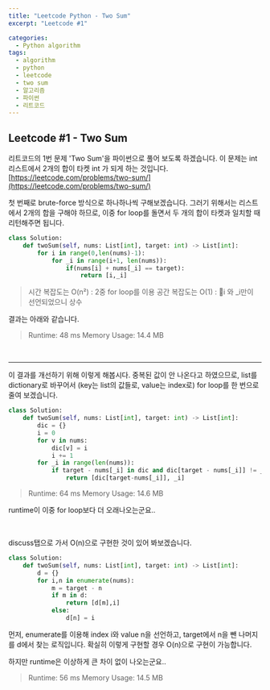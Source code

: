 ```yaml
---
title: "Leetcode Python - Two Sum"
excerpt: "Leetcode #1"

categories:
  - Python algorithm
tags:
  - algorithm
  - python
  - leetcode
  - two sum
  - 알고리즘
  - 파이썬
  - 리트코드
---
```


## Leetcode #1 - Two Sum
리트코드의 1번 문제 'Two Sum'을 파이썬으로 풀어 보도록 하겠습니다. 
이 문제는 int 리스트에서 2개의 합이 타켓 int 가 되게 하는 것입니다.
[https://leetcode.com/problems/two-sum/](https://leetcode.com/problems/two-sum/)


첫 번째로 brute-force 방식으로 하나하나씩 구해보겠습니다.
그러기 위해서는 리스트에서 2개의 합을 구해야 하므로, 이중 for loop를 돌면서 두 개의 합이 타켓과 일치할 때 리턴해주면 됩니다.

```python
class Solution:
    def twoSum(self, nums: List[int], target: int) -> List[int]:
        for i in range(0,len(nums)-1):
            for _i in range(i+1, len(nums)):
                if(nums[i] + nums[_i] == target):
                    return [i,_i]
```

> 시간 복잡도는 O(n²) : 2중 for loop를 이용
> 공간 복잡도는 O(1)  : i 와 _i만이 선언되었으니 상수

결과는 아래와 같습니다.
> Runtime: 48 ms
> Memory Usage: 14.4 MB

<br>

---
이 결과를 개선하기 위해 이렇게 해봅시다.
중복된 값이 안 나온다고 하였으므로, list를 dictionary로 바꾸어서 (key는 list의 값들로, value는 index로) for loop를 한 번으로 줄여 보겠습니다.
```python
class Solution:
    def twoSum(self, nums: List[int], target: int) -> List[int]:
        dic = {}
        i = 0
        for v in nums:
            dic[v] = i
            i += 1
        for _i in range(len(nums)):
            if target - nums[_i] in dic and dic[target - nums[_i]] != _i:
                return [dic[target-nums[_i]], _i]
```

> Runtime: 64 ms
> Memory Usage: 14.6 MB

runtime이 이중 for loop보다 더 오래나오는군요..

<br>

discuss탭으로 가서 O(n)으로 구현한 것이 있어 봐보겠습니다.
```python
class Solution:
    def twoSum(self, nums: List[int], target: int) -> List[int]:
        d = {}
        for i,n in enumerate(nums):
            m = target - n
            if m in d:
                return [d[m],i]
            else:
                d[n] = i
```
먼저, enumerate를 이용해 index i와 value n을 선언하고, target에서 n을 뺀 나머지를 d에서 찾는 로직입니다.
확실히 이렇게 구현할 경우 O(n)으로 구현이 가능합니다.

하지만 runtime은 이상하게 큰 차이 없이 나오는군요..
> Runtime: 56 ms
> Memory Usage: 14.5 MB
